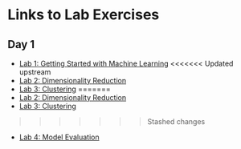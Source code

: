 # Links to Lab Exercises

## Day 1

- [Lab 1: Getting Started with Machine Learning](https://mybinder.org/v2/gh/wfondrie/asms-ml-short-course/main?filepath=notebooks%2F1_introduction.ipynb)
<<<<<<< Updated upstream
- [Lab 2: Dimensionality Reduction](https://wfondrie.github.io/asms-ml-short-course/2_dimensionality_reduction/)
- [Lab 3: Clustering](https://mybinder.org/v2/gh/wfondrie/asms-ml-short-course/main%2F3_clustering.ipynb)
=======
- [Lab 2: Dimensionality Reduction](https://wfondrie.github.io/asms-ml-short-course/2_dimensionality_reductionl)
- [Lab 3: Clustering](https://mybinder.org/v2/gh/wfondrie/asms-ml-short-course/main?filepath=notebooks%2F3_clustering.ipynb)
>>>>>>> Stashed changes
- [Lab 4: Model Evaluation](https://mybinder.org/v2/gh/wfondrie/asms-ml-short-course/main?filepath=notebooks%2F4_model_evaluation.ipynb)

<!--
## Day 2

- [Lab 5: Logistic Regression](https://mybinder.org/v2/gh/wfondrie/asms-ml-short-course/main?filepath=notebooks%2F5_logistic_regression.ipynb)
- [Lab 6: Support Vector Machines](https://mybinder.org/v2/gh/wfondrie/asms-ml-short-course/main?filepath=notebooks%2F6_svms.ipynb)
- [Lab 7: Random Forest](https://mybinder.org/v2/gh/wfondrie/asms-ml-short-course/main?filepath=notebooks%2F7_random_forest.ipynb)
- [Lab 8: Neural Networks](https://wfondrie.github.io/asms-ml-short-course/8_neural_networks/)
-->
